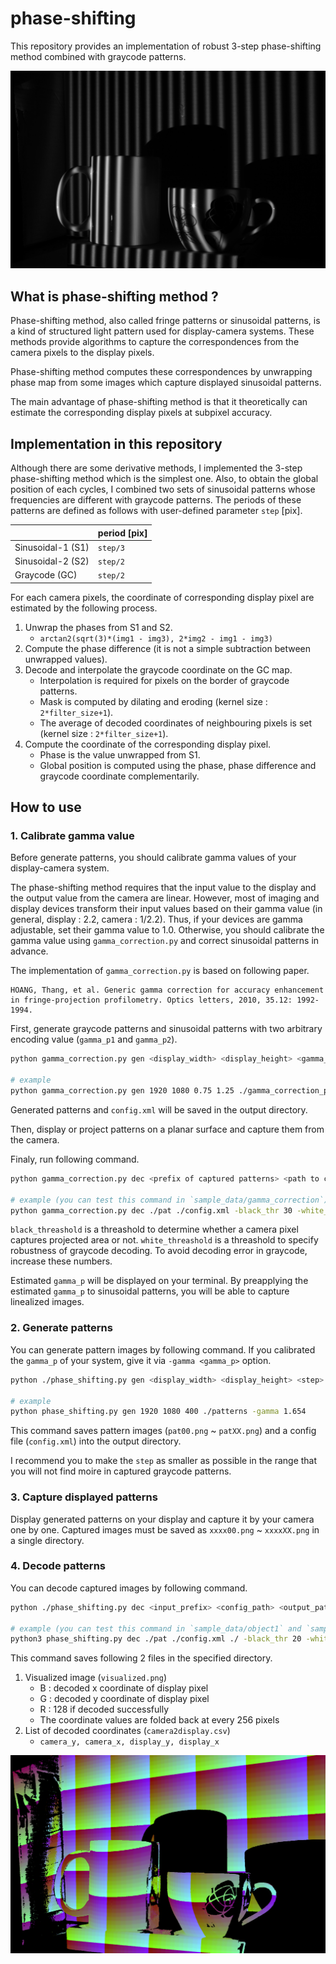 # phase-shifting
This repository provides an implementation of robust 3-step phase-shifting method combined with graycode patterns.

![](./sample_data/object2/pat00.png)

## What is phase-shifting method ?

Phase-shifting method, also called fringe patterns or sinusoidal patterns, is a kind of structured light pattern used for display-camera systems.
These methods provide algorithms to capture the correspondences from the camera pixels to the display pixels.

Phase-shifting method computes these correspondences by unwrapping phase map from some images which capture displayed sinusoidal patterns.

The main advantage of phase-shifting method is that it theoretically can estimate the corresponding display pixels at subpixel accuracy.

## Implementation in this repository

Although there are some derivative methods, I implemented the 3-step phase-shifting method which is the simplest one.
Also, to obtain the global position of each cycles, I combined two sets of sinusoidal patterns whose frequencies are different with graycode patterns.
The periods of these patterns are defined as follows with user-defined parameter `step` \[pix\].

||period \[pix\]|
|----|----|
|Sinusoidal-1 (S1)|`step/3`|
|Sinusoidal-2 (S2)|`step/2`|
|Graycode (GC)|`step/2`|

For each camera pixels, the coordinate of corresponding display pixel are estimated by the following process.

1. Unwrap the phases from S1 and S2.
    * `arctan2(sqrt(3)*(img1 - img3), 2*img2 - img1 - img3)`
2. Compute the phase difference (it is not a simple subtraction between unwrapped values).
3. Decode and interpolate the graycode coordinate on the GC map.
    * Interpolation is required for pixels on the border of graycode patterns.
    * Mask is computed by dilating and eroding (kernel size : `2*filter_size+1`).
    * The average of decoded coordinates of neighbouring pixels is set (kernel size : `2*filter_size+1`).
4. Compute the coordinate of the corresponding display pixel.
    * Phase is the value unwrapped from S1.
    * Global position is computed using the phase, phase difference and graycode coordinate complementarily.

## How to use

### 1. Calibrate gamma value

Before generate patterns, you should calibrate gamma values of your display-camera system.

The phase-shifting method requires that the input value to the display and the output value from the camera are linear.
However, most of imaging and display devices transform their input values based on their gamma value (in general, display : 2.2, camera : 1/2.2).
Thus, if your devices are gamma adjustable, set their gamma value to 1.0.
Otherwise, you should calibrate the gamma value using `gamma_correction.py` and correct sinusoidal patterns in advance.

The implementation of `gamma_correction.py` is based on following paper.

```
HOANG, Thang, et al. Generic gamma correction for accuracy enhancement in fringe-projection profilometry. Optics letters, 2010, 35.12: 1992-1994.
```

First, generate graycode patterns and sinusoidal patterns with two arbitrary encoding value (`gamma_p1` and `gamma_p2`).

```sh
python gamma_correction.py gen <display_width> <display_height> <gamma_p1> <gamma_p2> <output_dir> [-step <graycode_step(default:1)>

# example
python gamma_correction.py gen 1920 1080 0.75 1.25 ./gamma_correction_patterns
```

Generated patterns and `config.xml` will be saved in the output directory.

Then, display or project patterns on a planar surface and capture them from the camera.

Finaly, run following command.

```sh
python gamma_correction.py dec <prefix of captured patterns> <path to config.xml> [-black_thr <black threashold>] [-white_thr <white threashold>]

# example (you can test this command in `sample_data/gamma_correction`)
python gamma_correction.py dec ./pat ./config.xml -black_thr 30 -white_thr 4
```

`black_threashold` is a threashold to determine whether a camera pixel captures projected area or not.
`white_threashold` is a threashold to specify robustness of graycode decoding.
To avoid decoding error in graycode, increase these numbers.

Estimated `gamma_p` will be displayed on your terminal.
By preapplying the estimated `gamma_p` to sinusoidal patterns, you will be able to capture linealized images.

### 2. Generate patterns

You can generate pattern images by following command.
If you calibrated the `gamma_p` of your system, give it via `-gamma <gamma_p>` option.

```sh
python ./phase_shifting.py gen <display_width> <display_height> <step> <output_dir> [-gamma <gamma_p>]

# example
python phase_shifting.py gen 1920 1080 400 ./patterns -gamma 1.654
```

This command saves pattern images (`pat00.png` ~ `patXX.png`) and a config file (`config.xml`) into the output directory.

I recommend you to make the `step` as smaller as possible in the range that you will not find moire in captured graycode patterns.

### 3. Capture displayed patterns

Display generated patterns on your display and capture it by your camera one by one.
Captured images must be saved as `xxxx00.png` ~ `xxxxXX.png` in a single directory.

### 4. Decode patterns

You can decode captured images by following command.

```sh
python ./phase_shifting.py dec <input_prefix> <config_path> <output_path> [-black_thr <black threashold>] [-white_thr <white threashold>] [-filter_size <for interpolation of graycode(default:0)>]

# example (you can test this command in `sample_data/object1` and `sample_data/object2`)
python3 phase_shifting.py dec ./pat ./config.xml ./ -black_thr 20 -white_thr 4 -filter_size 1
```

This command saves following 2 files in the specified directory.

1. Visualized image (`visualized.png`)
    * B : decoded x coordinate of display pixel
    * G : decoded y coordinate of display pixel
    * R : 128 if decoded successfully
    * The coordinate values are folded back at every 256 pixels
2. List of decoded coordinates (`camera2display.csv`)
    * `camera_y, camera_x, display_y, display_x`

![](./sample_data/object2/vizualized.png)

